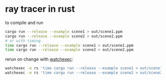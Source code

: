 # ray tracer in rust

to compile and run

```bash
cargo run --release --example scene1 > out/scene1.ppm
cargo run --release --example scene2 > out/scene2.ppm
# or with timing
time cargo run --release --example scene1 > out/scene1.ppm
time cargo run --release --example scene2 > out/scene2.ppm
```

rerun on change with [watchexec](https://github.com/watchexec/watchexec):

```bash
watchexec -e rs 'time cargo run --release --example scene1 > out/scene1.ppm'
watchexec -e rs 'time cargo run --release --example scene2 > out/scene2.ppm'
```
